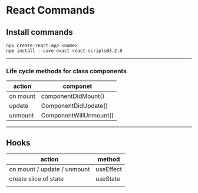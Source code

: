 # React Commands

## Install commands

```shell
npx create-react-app <name>
npm install --save-exact react-scripts@3.2.0
```

----

### Life cycle methods for class components

| action   | componet               |
| -------- | ---------------------- |
| on mount | componentDidMount()    |
| update   | ComponentDidUpdate()   |
| unmount  | ComponentWillUnmount() |

---

## Hooks

| action                      | method    |
| --------------------------- | --------- |
| on mount / update / unmount | useEffect |
| create slice of state       | useState  |
|                             |           |

